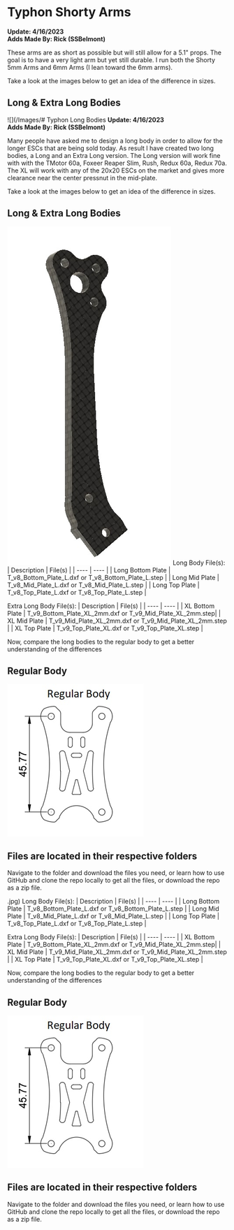 # Typhon Shorty Arms 
**Update: 4/16/2023** <br>
**Adds Made By: Rick (SSBelmont)**

These arms are as short as possible but will still allow for a 5.1" props.  The goal is to have a very light arm but yet still durable.  I run both the Shorty 5mm Arms and 6mm Arms (I lean toward the 6mm arms).

Take a look at the images below to get an idea of the difference in sizes.

## Long & Extra Long Bodies
![](/Images/# Typhon Long Bodies
**Update: 4/16/2023** <br>
**Adds Made By: Rick (SSBelmont)**

Many people have asked me to design a long body in order to allow for the longer ESCs that are being sold today.  As result I have created two long bodies, a Long and an Extra Long version.  The Long version will work fine with with the TMotor 60a, Foxeer Reaper Slim, Rush, Redux 60a, Redux 70a.  The XL will work with any of the 20x20 ESCs on the market and gives more clearance near the center pressnut in the mid-plate.

Take a look at the images below to get an idea of the difference in sizes.

## Long & Extra Long Bodies
![](/Images/Shorty_Arms/Shorty_Arm.jpg)
Long Body File(s):
| Description | File(s) |
| ---- | ---- |
| Long Bottom Plate | T_v8_Bottom_Plate_L.dxf or T_v8_Bottom_Plate_L.step |
| Long Mid Plate | T_v8_Mid_Plate_L.dxf or T_v8_Mid_Plate_L.step |
| Long Top Plate |  T_v8_Top_Plate_L.dxf or T_v8_Top_Plate_L.step |

Extra Long Body File(s):
| Description | File(s) |
| ---- | ---- |
| XL Bottom Plate | T_v9_Bottom_Plate_XL_2mm.dxf or T_v9_Mid_Plate_XL_2mm.step|
| XL Mid Plate | T_v9_Mid_Plate_XL_2mm.dxf or T_v9_Mid_Plate_XL_2mm.step |
| XL Top Plate | T_v9_Top_Plate_XL.dxf or T_v9_Top_Plate_XL.step |

Now, compare the long bodies to the regular body to get a better understanding of the differences

## Regular Body
![](/Images/Long_Body/Regular%20Body.jpg)

## Files are located in their respective folders
Navigate to the folder and download the files you need, or learn how to use GitHub and clone the repo locally to get all the files, or download the repo as a zip file.


.jpg)
Long Body File(s):
| Description | File(s) |
| ---- | ---- |
| Long Bottom Plate | T_v8_Bottom_Plate_L.dxf or T_v8_Bottom_Plate_L.step |
| Long Mid Plate | T_v8_Mid_Plate_L.dxf or T_v8_Mid_Plate_L.step |
| Long Top Plate |  T_v8_Top_Plate_L.dxf or T_v8_Top_Plate_L.step |

Extra Long Body File(s):
| Description | File(s) |
| ---- | ---- |
| XL Bottom Plate | T_v9_Bottom_Plate_XL_2mm.dxf or T_v9_Mid_Plate_XL_2mm.step|
| XL Mid Plate | T_v9_Mid_Plate_XL_2mm.dxf or T_v9_Mid_Plate_XL_2mm.step |
| XL Top Plate | T_v9_Top_Plate_XL.dxf or T_v9_Top_Plate_XL.step |

Now, compare the long bodies to the regular body to get a better understanding of the differences

## Regular Body
![](/Images/Long_Body/Regular%20Body.jpg)

## Files are located in their respective folders
Navigate to the folder and download the files you need, or learn how to use GitHub and clone the repo locally to get all the files, or download the repo as a zip file.



